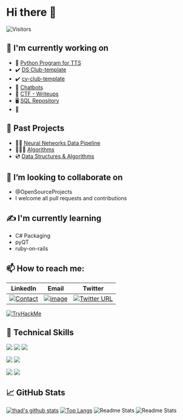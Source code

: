 # Hi there 👋

![Visitors](https://visitor-badge.laobi.icu/badge?page_id=thomasthaddeus.visitor-badge)

## 🚧 I'm currently working on

- 🤖 [Python Program for TTS](https://github.com/thomasthaddeus/TTS-project)
- ✔️ [DS Club-template][ds-club]
- ✔️ [cy-club-template][cy-club]
- 💬 [Chatbots](https://github.com/thomasthaddeus/creating_chat_bots)
- 🎏 [CTF - Writeups](http://apparellnstuff.me/CTF_WriteUps/)
- 🖥️ [SQL Repository](https://github.com/thomasthaddeus/SQL_All-Brands-Welcome)
- 🐍 <!--Python Collection of Scripts-->
 
## 🔭 Past Projects

- 💽🔧 [Neural Networks Data Pipeline](https://github.com/thomasthaddeus/NeuralNetworks)
- 👩🏻‍💻 [Algorithms][alg-1]
- 💿 [Data Structures & Algorithms](https://github.com/thomasthaddeus/Data-Structures-Algorithms)

## 👯 I’m looking to collaborate on 

- @OpenSourceProjects
- I welcome all pull requests and contributions

## ✍️ I'm currently learning

- C# Packaging
- pyQT
- ruby-on-rails

## 📫 How to reach me:

|LinkedIn|Email|Twitter|
|---|---|---|
|[![Contact](https://github.com/thomasthaddeus/thomasthaddeus/assets/92204097/010f2552-77fd-488f-84eb-2531632fee04)](https://linkedin.com/in/thaddeusthomas)|[![image](https://github.com/thomasthaddeus/thomasthaddeus/assets/92204097/a9844a74-a895-4d9c-a040-d2cecab75cd7)](mailto:thaddeus.r.thomas@gmail.com)|[![Twitter URL](https://img.shields.io/twitter/url?style=social&url=https%3A%2F%2Ftwitter.com%2F)](https://twitter.com/ThaddeusMaxima)|

[![TryHackMe](https://tryhackme-badges.s3.amazonaws.com/thaddeus.r.thoma.png)](https://tryhackme.com/p/thaddeus.r.thoma)

## 💼 Technical Skills

![](https://img.shields.io/badge/Code-HTML5-informational?style=flat&logo=HTML5&color=E34F26)
![](https://img.shields.io/badge/Code-PostgreSQL-informational?style=flat&logo=PostgreSQL&color=336791)
![](https://img.shields.io/badge/Code-SQLite-informational?style=flat&logo=SQLite&color=003B57)

![](https://img.shields.io/badge/Style-CSS3-informational?style=flat&logo=CSS3&color=1572B6)
![](https://img.shields.io/badge/Style-styled--components-informational?style=flat&logo=styled-components&color=DB7093)

![](https://img.shields.io/badge/Tools-Git-informational?style=flat&logo=Git&color=F05032)
![](https://img.shields.io/badge/Tools-GitHub-informational?style=flat&logo=GitHub&color=181717)

## 📈 GitHub Stats 

[![thad's github stats](https://github-readme-stats.vercel.app/api?username=thomasthaddeus&show_icons=true&theme=gruvbox&langs_count=10)](https://github.com/thomasthaddeus)
[![Top Langs](https://github-readme-stats.vercel.app/api/top-langs/?username=thomasthaddeus&theme=gruvbox)](https://github.com/thomasthaddeus)
![Readme Stats](https://github-readme-stats.vercel.app/api/pin?username=thomasthaddeus&repo=neuralnetworks) ![Readme Stats](https://github-readme-stats.vercel.app/api/pin?username=thomasthaddeus&repo=.github)

[alg-1]: https://github.com/thomasthaddeus/Data-Structures-Algorithms "Data structures &algorithms repository"
[ds-club]: https://github.com/thomasthaddeus/DS-Club-Template "This is a link to a data science club"
[cy-club]: https://github.com/thomasthaddeus/Cy-Club-Template "This is a link to our cybersecurity club"

